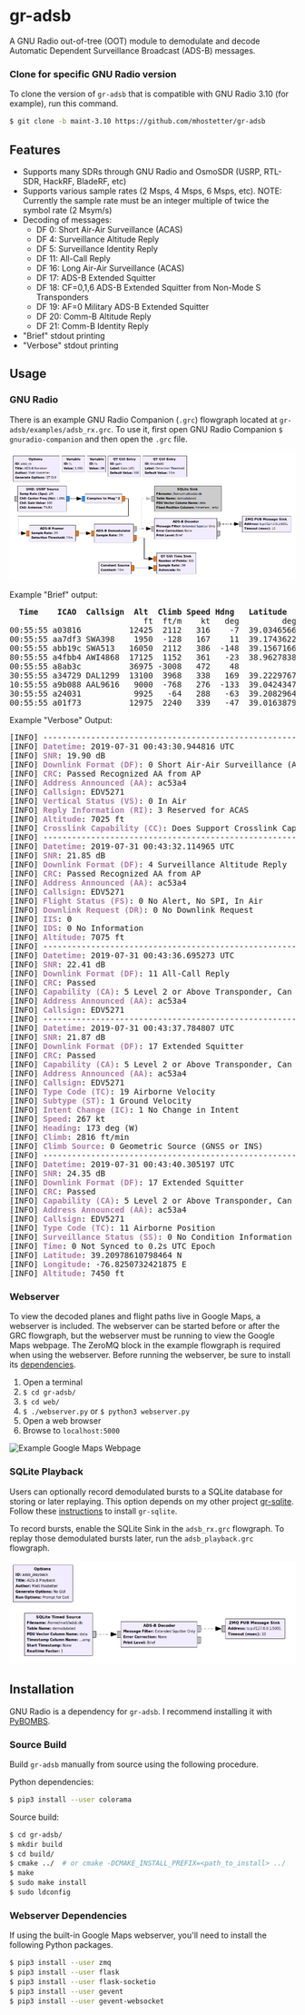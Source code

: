 
# gr-adsb

A GNU Radio out-of-tree (OOT) module to demodulate and decode Automatic Dependent Surveillance Broadcast (ADS-B) messages.

### Clone for specific GNU Radio version

To clone the version of `gr-adsb` that is compatible with GNU Radio 3.10 (for example), run this command.

```bash
$ git clone -b maint-3.10 https://github.com/mhostetter/gr-adsb
```

## Features

* Supports many SDRs through GNU Radio and OsmoSDR (USRP, RTL-SDR, HackRF, BladeRF, etc)
* Supports various sample rates (2 Msps, 4 Msps, 6 Msps, etc). NOTE: Currently the sample rate must be an integer multiple of twice the symbol rate (2 Msym/s)
* Decoding of messages:
  * DF 0:  Short Air-Air Surveillance (ACAS)
  * DF 4:  Surveillance Altitude Reply
  * DF 5:  Surveillance Identity Reply
  * DF 11: All-Call Reply
  * DF 16: Long Air-Air Surveillance (ACAS)
  * DF 17: ADS-B Extended Squitter
  * DF 18: CF=0,1,6 ADS-B Extended Squitter from Non-Mode S Transponders
  * DF 19: AF=0 Military ADS-B Extended Squitter
  * DF 20: Comm-B Altitude Reply
  * DF 21: Comm-B Identity Reply
* "Brief" stdout printing
* "Verbose" stdout printing

## Usage

### GNU Radio

There is an example GNU Radio Companion (`.grc`) flowgraph located at `gr-adsb/examples/adsb_rx.grc`. To use it, first open GNU Radio Companion `$ gnuradio-companion` and then open the `.grc` file.

![ADS-B Receiver Flowgraph](https://github.com/mhostetter/gr-adsb/blob/master/docs/adsb_rx.png)

Example "Brief" output:

<pre>
<b>  Time    ICAO  Callsign  Alt  Climb Speed Hdng   Latitude    Longitude  Msgs</b>
                            ft  ft/m    kt   deg         deg         deg     
00:55:55 a03816          12425  2112   316    -7  39.0346566 -76.8112793   10
00:55:55 aa7df3 SWA398    1950  -128   167    11  39.1743622 -76.8109131   28
00:55:55 abb19c SWA513   16050  2112   386  -148  39.1567166 -77.2299194   28
80:55:55 a4fbb4 AWI4868  17125  1152   361   -23  38.9627838 -76.7352627   66
00:55:55 a8ab3c          36975 -3008   472    48                            4
30:55:55 a34729 DAL1299  13100  3968   338   169  39.2229767 -77.1123206   70
10:55:55 a9b088 AAL9616   9000  -768   276  -133  39.0424347 -76.8132417   28
30:55:55 a24031           9925   -64   288   -63  39.2082964 -76.6861572   25
00:55:55 a01f73          12975  2240   339   -47  39.0163879 -76.8472754   38
</pre>

Example "Verbose" Output:

<pre>
[INFO] ----------------------------------------------------------------------
[INFO] <font color="#AD7FA8"><b>Datetime</b></font>: 2019-07-31 00:43:30.944816 UTC
[INFO] <font color="#AD7FA8"><b>SNR</b></font>: 19.90 dB
[INFO] <font color="#AD7FA8"><b>Downlink Format (DF)</b></font>: 0 Short Air-Air Surveillance (ACAS)
[INFO] <font color="#AD7FA8"><b>CRC</b></font>: Passed Recognized AA from AP
[INFO] <font color="#AD7FA8"><b>Address Announced (AA)</b></font>: ac53a4
[INFO] <font color="#AD7FA8"><b>Callsign</b></font>: EDV5271 
[INFO] <font color="#AD7FA8"><b>Vertical Status (VS)</b></font>: 0 In Air
[INFO] <font color="#AD7FA8"><b>Reply Information (RI)</b></font>: 3 Reserved for ACAS
[INFO] <font color="#AD7FA8"><b>Altitude</b></font>: 7025 ft
[INFO] <font color="#AD7FA8"><b>Crosslink Capability (CC)</b></font>: Does Support Crosslink Capability
[INFO] ----------------------------------------------------------------------
[INFO] <font color="#AD7FA8"><b>Datetime</b></font>: 2019-07-31 00:43:32.114965 UTC
[INFO] <font color="#AD7FA8"><b>SNR</b></font>: 21.85 dB
[INFO] <font color="#AD7FA8"><b>Downlink Format (DF)</b></font>: 4 Surveillance Altitude Reply
[INFO] <font color="#AD7FA8"><b>CRC</b></font>: Passed Recognized AA from AP
[INFO] <font color="#AD7FA8"><b>Address Announced (AA)</b></font>: ac53a4
[INFO] <font color="#AD7FA8"><b>Callsign</b></font>: EDV5271 
[INFO] <font color="#AD7FA8"><b>Flight Status (FS)</b></font>: 0 No Alert, No SPI, In Air
[INFO] <font color="#AD7FA8"><b>Downlink Request (DR)</b></font>: 0 No Downlink Request
[INFO] <font color="#AD7FA8"><b>IIS</b></font>: 0
[INFO] <font color="#AD7FA8"><b>IDS</b></font>: 0 No Information
[INFO] <font color="#AD7FA8"><b>Altitude</b></font>: 7075 ft
[INFO] ----------------------------------------------------------------------
[INFO] <font color="#AD7FA8"><b>Datetime</b></font>: 2019-07-31 00:43:36.695273 UTC
[INFO] <font color="#AD7FA8"><b>SNR</b></font>: 22.41 dB
[INFO] <font color="#AD7FA8"><b>Downlink Format (DF)</b></font>: 11 All-Call Reply
[INFO] <font color="#AD7FA8"><b>CRC</b></font>: Passed
[INFO] <font color="#AD7FA8"><b>Capability (CA)</b></font>: 5 Level 2 or Above Transponder, Can Set CA 7, In Air
[INFO] <font color="#AD7FA8"><b>Address Announced (AA)</b></font>: ac53a4
[INFO] <font color="#AD7FA8"><b>Callsign</b></font>: EDV5271
[INFO] ----------------------------------------------------------------------
[INFO] <font color="#AD7FA8"><b>Datetime</b></font>: 2019-07-31 00:43:37.784807 UTC
[INFO] <font color="#AD7FA8"><b>SNR</b></font>: 21.87 dB
[INFO] <font color="#AD7FA8"><b>Downlink Format (DF)</b></font>: 17 Extended Squitter
[INFO] <font color="#AD7FA8"><b>CRC</b></font>: Passed
[INFO] <font color="#AD7FA8"><b>Capability (CA)</b></font>: 5 Level 2 or Above Transponder, Can Set CA 7, In Air
[INFO] <font color="#AD7FA8"><b>Address Announced (AA)</b></font>: ac53a4
[INFO] <font color="#AD7FA8"><b>Callsign</b></font>: EDV5271 
[INFO] <font color="#AD7FA8"><b>Type Code (TC)</b></font>: 19 Airborne Velocity
[INFO] <font color="#AD7FA8"><b>Subtype (ST)</b></font>: 1 Ground Velocity
[INFO] <font color="#AD7FA8"><b>Intent Change (IC)</b></font>: 1 No Change in Intent
[INFO] <font color="#AD7FA8"><b>Speed</b></font>: 267 kt
[INFO] <font color="#AD7FA8"><b>Heading</b></font>: 173 deg (W)
[INFO] <font color="#AD7FA8"><b>Climb</b></font>: 2816 ft/min
[INFO] <font color="#AD7FA8"><b>Climb Source</b></font>: 0 Geometric Source (GNSS or INS)
[INFO] ----------------------------------------------------------------------
[INFO] <font color="#AD7FA8"><b>Datetime</b></font>: 2019-07-31 00:43:40.305197 UTC
[INFO] <font color="#AD7FA8"><b>SNR</b></font>: 24.35 dB
[INFO] <font color="#AD7FA8"><b>Downlink Format (DF)</b></font>: 17 Extended Squitter
[INFO] <font color="#AD7FA8"><b>CRC</b></font>: Passed
[INFO] <font color="#AD7FA8"><b>Capability (CA)</b></font>: 5 Level 2 or Above Transponder, Can Set CA 7, In Air
[INFO] <font color="#AD7FA8"><b>Address Announced (AA)</b></font>: ac53a4
[INFO] <font color="#AD7FA8"><b>Callsign</b></font>: EDV5271 
[INFO] <font color="#AD7FA8"><b>Type Code (TC)</b></font>: 11 Airborne Position
[INFO] <font color="#AD7FA8"><b>Surveillance Status (SS)</b></font>: 0 No Condition Information
[INFO] <font color="#AD7FA8"><b>Time</b></font>: 0 Not Synced to 0.2s UTC Epoch
[INFO] <font color="#AD7FA8"><b>Latitude</b></font>: 39.20978610798464 N
[INFO] <font color="#AD7FA8"><b>Longitude</b></font>: -76.8250732421875 E
[INFO] <font color="#AD7FA8"><b>Altitude</b></font>: 7450 ft
</pre>

### Webserver

To view the decoded planes and flight paths live in Google Maps, a webserver is included. The webserver can be started before or after the GRC flowgraph, but the webserver must be running to view the Google Maps webpage. The ZeroMQ block in the example flowgraph is required when using the webserver. Before running the webserver, be sure to install its [dependencies](#webserver-dependencies).

1. Open a terminal
2. `$ cd gr-adsb/`
3. `$ cd web/`
4. `$ ./webserver.py` or `$ python3 webserver.py`
5. Open a web browser
6. Browse to `localhost:5000`

![Example Google Maps Webpage](https://github.com/mhostetter/gr-adsb/blob/master/docs/adsb_google_maps.png)

### SQLite Playback

Users can optionally record demodulated bursts to a SQLite database for storing or later replaying. This option depends on my other project [gr-sqlite](https://github.com/mhostetter/gr-sqlite). Follow these [instructions](https://github.com/mhostetter/gr-sqlite#installation) to install `gr-sqlite`.

To record bursts, enable the SQLite Sink in the `adsb_rx.grc` flowgraph. To replay those demodulated bursts later, run the `adsb_playback.grc` flowgraph.

![ADS-B Playback Flowgraph](https://github.com/mhostetter/gr-adsb/blob/master/docs/adsb_playback.png)

## Installation

GNU Radio is a dependency for `gr-adsb`. I recommend installing it with [PyBOMBS](https://github.com/gnuradio/pybombs).

### Source Build

Build `gr-adsb` manually from source using the following procedure.

Python dependencies:

```bash
$ pip3 install --user colorama
```

Source build:

```bash
$ cd gr-adsb/
$ mkdir build
$ cd build/
$ cmake ../  # or cmake -DCMAKE_INSTALL_PREFIX=<path_to_install> ../
$ make
$ sudo make install
$ sudo ldconfig
```

### Webserver Dependencies

If using the built-in Google Maps webserver, you'll need to install the following Python packages.

```bash
$ pip3 install --user zmq
$ pip3 install --user flask
$ pip3 install --user flask-socketio
$ pip3 install --user gevent
$ pip3 install --user gevent-websocket
```
